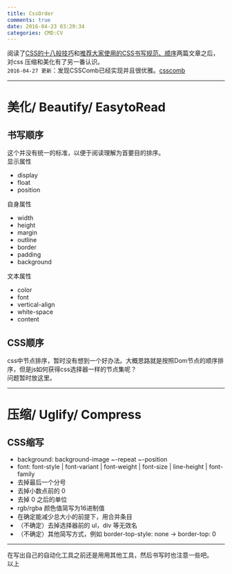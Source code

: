 ```yaml
---
title: CssOrder
comments: true
date: 2016-04-23 03:29:34
categories: CMD:CV
---
```

阅读了[CSS的十八般技巧](//www.w3cn.org/article/translate/2005/104.html)和[推荐大家使用的CSS书写规范、顺序](//www.shejidaren.com/css-written-specifications.html)两篇文章之后，对css 压缩和美化有了另一番认识。  
`2016-04-27 更新`：发现CSSComb已经实现并且很优雅。[csscomb](//csscomb.com/)
***
# 美化/ Beautify/ EasytoRead
## 书写顺序
这个并没有统一的标准，以便于阅读理解为首要目的排序。  
显示属性  
- display
- float
- position
  
自身属性  
- width
- height
- margin
- outline
- border
- padding
- background
  
文本属性
- color 
- font
- vertical-align
- white-space
- content

## CSS顺序
css中节点排序，暂时没有想到一个好办法。大概思路就是按照Dom节点的顺序排序，但是js如何获得css选择器一样的节点集呢？  
问题暂时放这里。  
***
# 压缩/ Uglify/ Compress
## CSS缩写
- background: background-image ~-repeat ~-position
- font: font-style | font-variant | font-weight | font-size | line-height | font-family
- 去掉最后一个分号
- 去掉小数点前的 0
- 去掉 0 之后的单位
- rgb/rgba 颜色值简写为16进制值
- 在确定能减少总大小的前提下，用合并条目
- （不确定）去掉选择器前的 ul，div 等无效名
- （不确定）其他简写方式，例如 border-top-style: none -> border-top: 0
***
在写出自己的自动化工具之前还是用用其他工具，然后书写时也注意一些吧。  
以上
